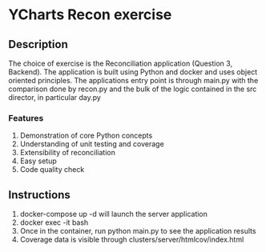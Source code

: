 # YCharts Recon exercise

## Description

The choice of exercise is the Reconciliation application (Question 3, Backend). The application is built using Python 
and docker and uses object oriented principles. The applications entry point is through main.py with the comparison 
done by recon.py and the bulk of the logic contained in the src director, in particular day.py

### Features

1. Demonstration of  core Python concepts
2. Understanding of unit testing and coverage
3. Extensibility of reconciliation
4. Easy setup 
5. Code quality check

## Instructions
   
1. docker-compose up -d will launch the server application
2. docker exec -it <container> bash 
3. Once in the container, run python main.py to see the application results
4. Coverage data is visible through clusters/server/htmlcov/index.html


